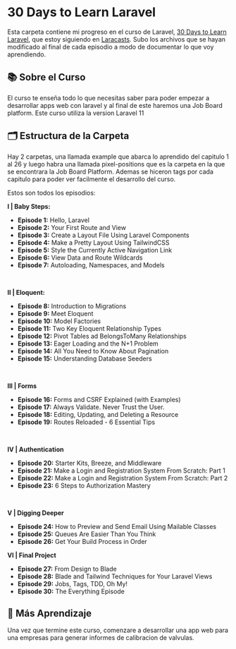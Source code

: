 # 30 Days to Learn Laravel

Esta carpeta contiene mi progreso en el curso de Laravel, [30 Days to Learn Laravel](https://laracasts.com/series/30-days-to-learn-laravel-11), que estoy siguiendo en [Laracasts](https://laracasts.com/series/30-days-to-learn-laravel-11). Subo los archivos que se hayan modificado al final de cada episodio a modo de documentar lo que voy aprendiendo.

## 📚 Sobre el Curso
El curso te enseña todo lo que necesitas saber para poder empezar a desarrollar apps web con laravel y al final de este haremos una Job Board platform. Este curso utiliza la version Laravel 11 

## 🗂 Estructura de la Carpeta
Hay 2 carpetas, una llamada example que abarca lo aprendido del capitulo 1 al 26 y luego habra una llamada pixel-positions que es la carpeta en la que se encontrara la Job Board Platform. Ademas se hiceron tags por cada capitulo para poder ver facilmente el desarrollo del curso.<br />

Estos son todos los episodios: <br />

**I | Baby Steps:**
- **Episode 1:** Hello, Laravel
- **Episode 2:** Your First Route and View
- **Episode 3:** Create a Layout File Using Laravel Components
- **Episode 4:** Make a Pretty Layout Using TailwindCSS
- **Episode 5:** Style the Currently Active Navigation Link
- **Episode 6:** View Data and Route Wildcards
- **Episode 7:** Autoloading, Namespaces, and Models
<br />

**II | Eloquent:**
- **Episode 8:** Introduction to Migrations
- **Episode 9:** Meet Eloquent
- **Episode 10:** Model Factories
- **Episode 11:** Two Key Eloquent Relationship Types
- **Episode 12:** Pivot Tables ad BelongsToMany Relationships
- **Episode 13:** Eager Loading and the N+1 Problem
- **Episode 14:** All You Need to Know About Pagination
- **Episode 15:** Understanding Database Seeders
<br />

**III | Forms**
- **Episode 16:** Forms and CSRF Explained (with Examples)
- **Episode 17:** Always Validate. Never Trust the User.
- **Episode 18:** Editing, Updating, and Deleting a Resource
- **Episode 19:** Routes Reloaded - 6 Essential Tips
<br />

**IV | Authentication**
- **Episode 20:** Starter Kits, Breeze, and Middleware
- **Episode 21:** Make a Login and Registration System From Scratch: Part 1
- **Episode 22:** Make a Login and Registration System From Scratch: Part 2
- **Episode 23:** 6 Steps to Authorization Mastery
<br />

**V | Digging Deeper**
- **Episode 24:** How to Preview and Send Email Using Mailable Classes
- **Episode 25:** Queues Are Easier Than You Think
- **Episode 26:** Get Your Build Process in Order

**VI | Final Project**
- **Episode 27:** From Design to Blade
- **Episode 28:** Blade and Tailwind Techniques for Your Laravel Views
- **Episode 29:** Jobs, Tags, TDD, Oh My!
- **Episode 30:** The Everything Episode

## 🚀 Más Aprendizaje
Una vez que termine este curso, comenzare a desarrollar una app web para una empresas para generar informes de calibracion de valvulas.